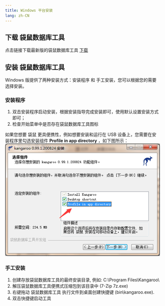 ```yaml
---
title: Windows 平台安装
lang: zh-CN
---
```


## 下载 袋鼠数据库工具
点击链接下载最新版的袋鼠数据库工具 [下载](../download)

## 安装 袋鼠数据库工具
Windows 版提供了两种安装方式：安装程序 和 手工安装，您可以根据您的需要选择安装。

### 安装程序
1. 双击安装程序启动安装，根据安装指导完成安装即可，使用默认设置安装方式即可；
3. 检查开始菜单中是否存在袋鼠数据库工具图标

如果您想要 袋鼠 更具便携性，例如想要安装和运行在 USB 设备上，您需要在安装程序里勾选安装组件 **Profile in app directory** ，如下图所示：
![Make Kangaroo portable](../images/installer-windows-portable.png)


### 手工安装
1. 创建存放袋鼠数据库工具的最终安装目录, 例如: C:\Program Files\Kangaroo\
2. 解压袋鼠数据库工具便携式压缩包到该目录中 (7-Zip 7z.exe)
3. 右键拖动 袋鼠数据库工具 执行文件到桌面创建快捷键 (bin\kangaroo.exe).
4. 双击快捷键启动工具

<Vssue :issue-id="4" :title="$title" />

